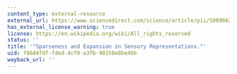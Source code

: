 ```yaml
---
content_type: external-resource
external_url: https://www.sciencedirect.com/science/article/pii/S0896627314006461
has_external_license_warning: true
license: https://en.wikipedia.org/wiki/All_rights_reserved
status: ''
title: '"Sparseness and Expansion in Sensory Representations."'
uid: f86d4fdf-fded-4cf0-a3fb-90150e8be4bb
wayback_url: ''
---
```


